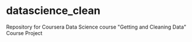 # datascience_clean
Repository for Coursera Data Science course "Getting and Cleaning Data" Course Project
